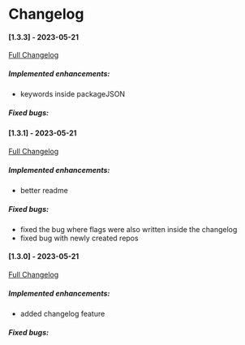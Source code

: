 # Changelog
#### [1.3.3] - 2023-05-21

[Full Changelog](https://github.com/Borecjeborec1/github-publisher/commits/main)

##### Implemented enhancements:
-  keywords inside packageJSON 

##### Fixed bugs:

#### [1.3.1] - 2023-05-21
[Full Changelog](https://github.com/Borecjeborec1/github-publisher/commits/main)

##### Implemented enhancements:
- better readme

##### Fixed bugs:
- fixed the bug where flags were also written inside the changelog
- fixed bug with newly created repos


#### [1.3.0] - 2023-05-21

[Full Changelog](https://github.com/Borecjeborec1/github-publisher/commits/main)

##### Implemented enhancements:
- added changelog feature  

##### Fixed bugs:

